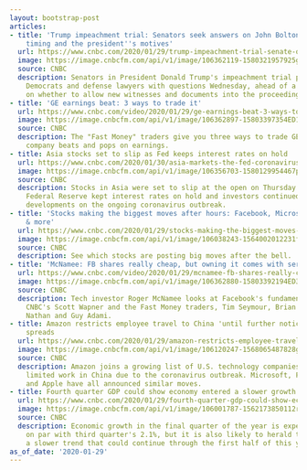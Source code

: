 ```yaml
---
layout: bootstrap-post
articles:
- title: 'Trump impeachment trial: Senators seek answers on John Bolton, Ukraine aid
    timing and the president''s motives'
  url: https://www.cnbc.com/2020/01/29/trump-impeachment-trial-senate-questions-defense-and-house-managers.html
  image: https://image.cnbcfm.com/api/v1/image/106362119-1580321957925gettyimages-877179850.jpeg?v=1580322061
  source: CNBC
  description: Senators in President Donald Trump's impeachment trial peppered House
    Democrats and defense lawyers with questions Wednesday, ahead of a crucial vote
    on whether to allow new witnesses and documents into the proceedings.
- title: 'GE earnings beat: 3 ways to trade it'
  url: https://www.cnbc.com/video/2020/01/29/ge-earnings-beat-3-ways-to-trade-it.html
  image: https://image.cnbcfm.com/api/v1/image/106362897-15803397354ED1-FM-REMIX-012920.jpg?v=1580339735
  source: CNBC
  description: The "Fast Money" traders give you three ways to trade GE after the
    company beats and pops on earnings.
- title: Asia stocks set to slip as Fed keeps interest rates on hold
  url: https://www.cnbc.com/2020/01/30/asia-markets-the-fed-coronavirus-currencies-in-focus.html
  image: https://image.cnbcfm.com/api/v1/image/106356703-1580129954467preview.jpg?v=1580340717
  source: CNBC
  description: Stocks in Asia were set to slip at the open on Thursday as the U.S.
    Federal Reserve kept interest rates on hold and investors continued to watch for
    developments on the ongoing coronavirus outbreak.
- title: 'Stocks making the biggest moves after hours: Facebook, Microsoft, Tesla
    & more'
  url: https://www.cnbc.com/2020/01/29/stocks-making-the-biggest-moves-after-hours-facebook-microsoft-tesla-paypal-and-more.html
  image: https://image.cnbcfm.com/api/v1/image/106038243-1564002012231facebook.jpg?v=1580336456
  source: CNBC
  description: See which stocks are posting big moves after the bell.
- title: 'McNamee: FB shares really cheap, but owning it comes with serious risks'
  url: https://www.cnbc.com/video/2020/01/29/mcnamee-fb-shares-really-cheap-but-owning-it-comes-with-serious-risks.html
  image: https://image.cnbcfm.com/api/v1/image/106362880-15803392194ED3-FM-E-BLOCK-012920.jpg?v=1580339218
  source: CNBC
  description: Tech investor Roger McNamee looks at Facebook's fundamentals. With
    CNBC's Scott Wapner and the Fast Money traders, Tim Seymour, Brian Kelly, Dan
    Nathan and Guy Adami.
- title: Amazon restricts employee travel to China 'until further notice' as coronavirus
    spreads
  url: https://www.cnbc.com/2020/01/29/amazon-restricts-employee-travel-to-china-as-coronavirus-spreads.html
  image: https://image.cnbcfm.com/api/v1/image/106120247-1568065487828gettyimages-685334504.jpg?v=1568065556
  source: CNBC
  description: Amazon joins a growing list of U.S. technology companies that have
    limited work in China due to the coronavirus outbreak. Microsoft, Facebook, Google
    and Apple have all announced similar moves.
- title: Fourth quarter GDP could show economy entered a slower growth patch at year-end
  url: https://www.cnbc.com/2020/01/29/fourth-quarter-gdp-could-show-economy-entered-a-slower-growth-patch-at-year-end.html
  image: https://image.cnbcfm.com/api/v1/image/106001787-1562173850112rts2d18x.jpg?v=1576772799
  source: CNBC
  description: Economic growth in the final quarter of the year is expected to be
    on par with third quarter's 2.1%, but it is also likely to herald the start of
    a slower trend that could continue through the first half of this year.
as_of_date: '2020-01-29'
---
```


